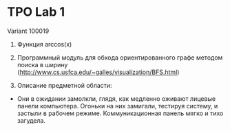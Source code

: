 # TPO Lab 1

Variant 100019

1. Функция arccos(x)

2. Программный модуль для обхода ориентированного графе методом поиска в ширину (http://www.cs.usfca.edu/~galles/visualization/BFS.html)

3. Описание предметной области:

- Они в ожидании замолкли, глядя, как медленно оживают лицевые панели компьютера. Огоньки на них замигали, тестируя систему, и застыли в рабочем режиме. Коммуникационная панель мягко и тихо загудела.
   
   
